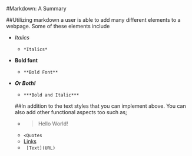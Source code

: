 #Markdown: A Summary

##Utilizing markdown a user is able to add many different elements to a webpage. Some of these elements include
* *Italics*
  * ```*Italics*```
* **Bold font**
  * ```**Bold Font**```
* ***Or Both!***
  * ```***Bold and Italic***```
  
  
  ##In addition to the text styles that you can implement above. You can also add other functional aspects too such as;
  * >Hello World!
   * ```<Quotes```
  * [Links](https://gerstej9.github.io/reading-notes/)
   * ``` [Text](URL)```
  
